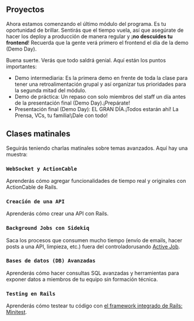 ## Proyectos

Ahora estamos comenzando el último módulo del programa. Es tu oportunidad de brillar. Sentirás que el tiempo vuela, así que asegúrate de hacer los deploy a producción de manera regular y ¡**no descuides tu frontend**! Recuerda que la gente verá primero el frontend el día de la demo (Demo Day).

Buena suerte. Verás que todo saldrá genial. Aquí están los puntos importantes:

- Demo intermediaria: Es la primera demo en frente de toda la clase para tener una retroalimentación grupal y así organizar tus prioridades para la segunda mitad del módulo.
- Demo de práctica: Un repaso con solo miembros del staff un día antes de la presentación final (Demo Day).¡Prepárate!
- Presentación final (Demo Day): EL GRAN DÍA.¡Todos estarán ahí! La Prensa, VCs, tu familia!¡Dale con todo!

## Clases matinales

Seguirás teniendo charlas matinales sobre temas avanzados. Aquí hay una muestra:

### `WebSocket y ActionCable`

Aprenderás cómo agregar funcionalidades de tiempo real y originales con ActionCable de Rails.

### `Creación de una API`

Aprenderás cómo crear una API con Rails.

### `Background Jobs con Sidekiq`

Saca los procesos que consumen mucho tiempo (envío de emails, hacer posts a una API, limpieza, etc.) fuera del controladorusando [Active Job](http://edgeguides.rubyonrails.org/active_job_basics.html).

### `Bases de datos (DB) Avanzadas`

Aprenderás cómo hacer consultas SQL avanzadas y herramientas para exponer datos a miembros de tu equipo sin formación técnica.


### `Testing en Rails`

Aprenderás cómo testear tu código con [el framework integrado de Rails: Minitest](http://guides.rubyonrails.org/testing.html).

